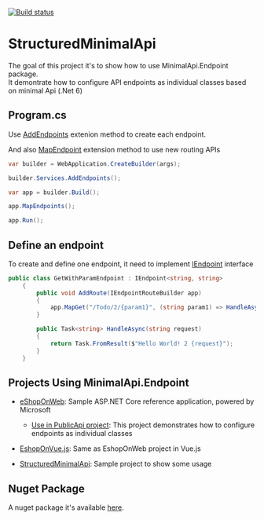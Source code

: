 [![Build status](https://github.com/michelcedric/StructuredMinimalApi/actions/workflows/dotnet.yml/badge.svg)](https://github.com/michelcedric/StructuredMinimalApi/actions/workflows/dotnet.yml)
# StructuredMinimalApi
The goal of this project it's to show how to use MinimalApi.Endpoint package.  
It demontrate how to configure API endpoints as individual classes based on minimal Api (.Net 6)

## Program.cs
Use [AddEndpoints](https://github.com/michelcedric/StructuredMinimalApi/blob/master/MinimalApi.Endpoint/Extensions/IServiceCollectionExtensions.cs#L7) extenion method to create each endpoint.

And also [MapEndpoint](https://github.com/michelcedric/StructuredMinimalApi/blob/master/MinimalApi.Endpoint/Extensions/IEndpointRouteBuilderExtensions.cs#L8) extension method to use new routing APIs

```csharp
var builder = WebApplication.CreateBuilder(args);

builder.Services.AddEndpoints();

var app = builder.Build();

app.MapEndpoints();

app.Run();
```

## Define an endpoint
To create and define one endpoint, it need to implement [IEndpoint](https://github.com/michelcedric/StructuredMinimalApi/blob/master/MinimalApi.Endpoint/IEndpoint.cs) interface

```csharp
public class GetWithParamEndpoint : IEndpoint<string, string>
    {
        public void AddRoute(IEndpointRouteBuilder app)
        {
            app.MapGet("/Todo/2/{param1}", (string param1) => HandleAsync(param1));
        }

        public Task<string> HandleAsync(string request)
        {
            return Task.FromResult($"Hello World! 2 {request}");
        }
    }
```

## Projects Using MinimalApi.Endpoint

- [eShopOnWeb](https://github.com/dotnet-architecture/eShopOnWeb): Sample ASP.NET Core reference application, powered by Microsoft
    - [Use in PublicApi project](https://github.com/dotnet-architecture/eShopOnWeb/tree/main/src/PublicApi): This project demonstrates how to configure endpoints as individual classes    

- [EshopOnVue.js](https://github.com/michelcedric/EshopOnVue.js): Same as EshopOnWeb project in Vue.js

- [StructuredMinimalApi](https://github.com/michelcedric/StructuredMinimalApi/tree/master/StructuredMinimalApi): Sample project to show some usage


## Nuget Package
A nuget package it's available [here](https://www.nuget.org/packages/MinimalApi.Endpoint/). 

